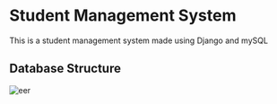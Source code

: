 # Student Management System

This is a student management system made using Django and mySQL



## Database Structure
![eer](https://user-images.githubusercontent.com/56317982/125577361-993e1d30-565c-45b2-85c8-f6556a2a845d.png)
